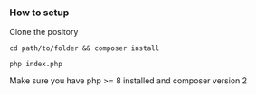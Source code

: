 ### How to setup
Clone the pository

    cd path/to/folder && composer install

    php index.php

Make sure you have php >= 8 installed and composer version 2
